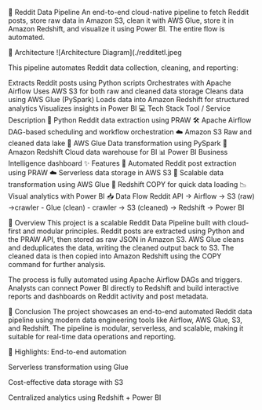 🚀 Reddit Data Pipeline
An end-to-end cloud-native pipeline to fetch Reddit posts, store raw data in Amazon S3, clean it with AWS Glue, store it in Amazon Redshift, and visualize it using Power BI. The entire flow is automated.

🧱 Architecture
![Architecture Diagram](./redditetl.jpeg


This pipeline automates Reddit data collection, cleaning, and reporting:

Extracts Reddit posts using Python scripts
Orchestrates with Apache Airflow
Uses AWS S3 for both raw and cleaned data storage
Cleans data using AWS Glue (PySpark)
Loads data into Amazon Redshift for structured analytics
Visualizes insights in Power BI
💻 Tech Stack
Tool / Service	Description
🐍 Python	Reddit data extraction using PRAW
🛠 Apache Airflow	DAG-based scheduling and workflow orchestration
☁️ Amazon S3	Raw and cleaned data lake
🔄 AWS Glue	Data transformation using PySpark
🧮 Amazon Redshift	Cloud data warehouse for BI
📊 Power BI	Business Intelligence dashboard
✨ Features
🔁 Automated Reddit post extraction using PRAW
☁️ Serverless data storage in AWS S3
🧹 Scalable data transformation using AWS Glue
🧠 Redshift COPY for quick data loading
📉 Visual analytics with Power BI
📥 Data Flow
Reddit API → Airflow → S3 (raw) →crawler - Glue (clean) - crawler → S3 (cleaned) → Redshift → Power BI

🧠 Overview
This project is a scalable Reddit Data Pipeline built with cloud-first and modular principles. Reddit posts are extracted using Python and the PRAW API, then stored as raw JSON in Amazon S3. AWS Glue cleans and deduplicates the data, writing the cleaned output back to S3. The cleaned data is then copied into Amazon Redshift using the COPY command for further analysis.

The process is fully automated using Apache Airflow DAGs and triggers. Analysts can connect Power BI directly to Redshift and build interactive reports and dashboards on Reddit activity and post metadata.

📌 Conclusion
The project showcases an end-to-end automated Reddit data pipeline using modern data engineering tools like Airflow, AWS Glue, S3, and Redshift. The pipeline is modular, serverless, and scalable, making it suitable for real-time data operations and reporting.

🔑 Highlights:
End-to-end automation

Serverless transformation using Glue

Cost-effective data storage with S3

Centralized analytics using Redshift + Power BI
